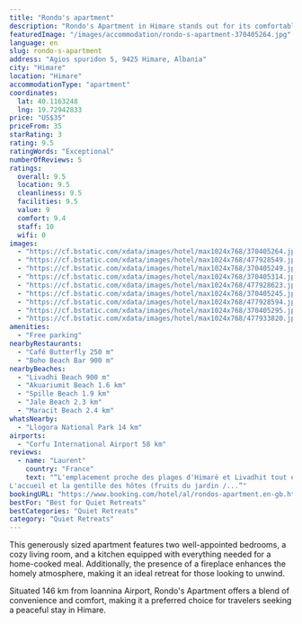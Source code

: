 ```yaml
---
title: "Rondo's apartment"
description: "Rondo's Apartment in Himare stands out for its comfortable, air-conditioned spaces, complete with a welcoming terrace that invites guests to relax and enjoy."
featuredImage: "/images/accommodation/rondo-s-apartment-370405264.jpg"
language: en
slug: rondo-s-apartment
address: "Agios spuridon 5, 9425 Himare, Albania"
city: "Himare"
location: "Himare"
accommodationType: "apartment"
coordinates:
  lat: 40.1163248
  lng: 19.72942833
price: "US$35"
priceFrom: 35
starRating: 3
rating: 9.5
ratingWords: "Exceptional"
numberOfReviews: 5
ratings:
  overall: 9.5
  location: 9.5
  cleanliness: 9.5
  facilities: 9.5
  value: 9
  comfort: 9.4
  staff: 10
  wifi: 0
images:
  - "https://cf.bstatic.com/xdata/images/hotel/max1024x768/370405264.jpg?k=b43905e72c0856264442f39ebc1f13b310a48672ede391b38dc18573c5631bba&o=&hp=1"
  - "https://cf.bstatic.com/xdata/images/hotel/max1024x768/477928549.jpg?k=2d7001e8ea81a2eccf0767059e023736b61bf64c909cc8af381e9b551c4f7485&o=&hp=1"
  - "https://cf.bstatic.com/xdata/images/hotel/max1024x768/370405249.jpg?k=e3748722cec888b29e34db393e99aee5f721c45a859dae06358895169f76a8f2&o=&hp=1"
  - "https://cf.bstatic.com/xdata/images/hotel/max1024x768/370405314.jpg?k=926ebdce18ae0c0d3997843bca84fa779b510c4b8357cedfb0e9fd7451aa0355&o=&hp=1"
  - "https://cf.bstatic.com/xdata/images/hotel/max1024x768/477928623.jpg?k=e4075a9844c48f3fe20da7ef4dd17c174e4d76205ce063375548b496e32cbe4c&o=&hp=1"
  - "https://cf.bstatic.com/xdata/images/hotel/max1024x768/370405245.jpg?k=527b2aec7f004663e7d9ec83dfe1604a0ba8bbfc831327bda0385d6674cc8b76&o=&hp=1"
  - "https://cf.bstatic.com/xdata/images/hotel/max1024x768/477928594.jpg?k=f4653ad641fda89870839a530c8d77dc3a773e3bd5f5d20c8646f463f0eadf08&o=&hp=1"
  - "https://cf.bstatic.com/xdata/images/hotel/max1024x768/370405295.jpg?k=fca1c614fceb92fbc00b6d35477630d38d48cc250ab0e9c1ab53fecd744c1446&o=&hp=1"
  - "https://cf.bstatic.com/xdata/images/hotel/max1024x768/477933820.jpg?k=0fd5c9f6c601239460c284e668c9fc5586b2940bac8fb4c28a4442578695e100&o=&hp=1"
amenities:
  - "Free parking"
nearbyRestaurants:
  - "Café Butterfly 250 m"
  - "Boho Beach Bar 900 m"
nearbyBeaches:
  - "Livadhi Beach 900 m"
  - "Akuariumit Beach 1.6 km"
  - "Spille Beach 1.9 km"
  - "Jale Beach 2.3 km"
  - "Maracit Beach 2.4 km"
whatsNearby:
  - "Llogora National Park 14 km"
airports:
  - "Corfu International Airport 58 km"
reviews:
  - name: "Laurent"
    country: "France"
    text: "“L'emplacement proche des plages d'Himarë et Livadhit tout en étant sur les hauteurs, au bout d'un chemin en terre très au calme. La vue exceptionnelle depuis les 2 terrasses spacieuses.
L'accueil et la gentille des hôtes (fruits du jardin /...”"
bookingURL: "https://www.booking.com/hotel/al/rondos-apartment.en-gb.html?aid=8035640"
bestFor: "Best for Quiet Retreats"
bestCategories: "Quiet Retreats"
category: "Quiet Retreats"
---
```


This generously sized apartment features two well-appointed bedrooms, a cozy living room, and a kitchen equipped with everything needed for a home-cooked meal. Additionally, the presence of a fireplace enhances the homely atmosphere, making it an ideal retreat for those looking to unwind.

Situated 146 km from Ioannina Airport, Rondo's Apartment offers a blend of convenience and comfort, making it a preferred choice for travelers seeking a peaceful stay in Himare.